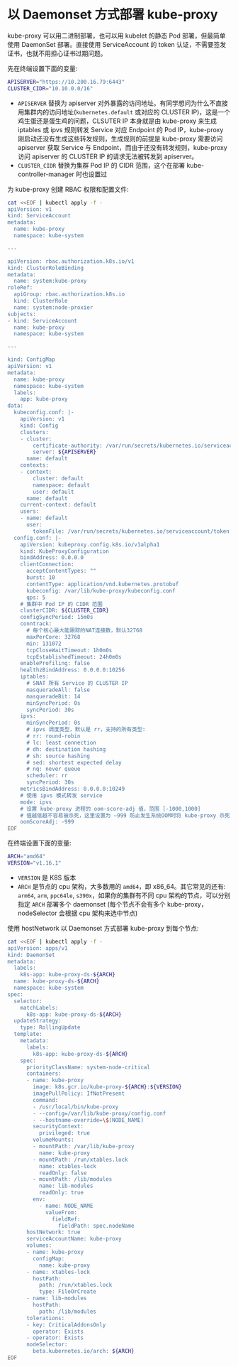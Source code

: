 # 以 Daemonset 方式部署 kube-proxy

kube-proxy 可以用二进制部署，也可以用 kubelet 的静态 Pod 部署，但最简单使用 DaemonSet 部署。直接使用 ServiceAccount 的 token 认证，不需要签发证书，也就不用担心证书过期问题。

先在终端设置下面的变量:

``` bash
APISERVER="https://10.200.16.79:6443"
CLUSTER_CIDR="10.10.0.0/16"
```

* `APISERVER` 替换为 apiserver 对外暴露的访问地址。有同学想问为什么不直接用集群内的访问地址(`kubernetes.default` 或对应的 CLUSTER IP)，这是一个鸡生蛋还是蛋生鸡的问题，CLSUTER IP 本身就是由 kube-proxy 来生成 iptables 或 ipvs 规则转发 Service 对应 Endpoint 的 Pod IP，kube-proxy 刚启动还没有生成这些转发规则，生成规则的前提是 kube-proxy 需要访问 apiserver 获取 Service 与 Endpoint，而由于还没有转发规则，kube-proxy 访问 apiserver 的 CLUSTER IP 的请求无法被转发到 apiserver。
* `CLUSTER_CIDR` 替换为集群 Pod IP 的 CIDR 范围，这个在部署 kube-controller-manager 时也设置过

为 kube-proxy 创建 RBAC 权限和配置文件:

``` bash
cat <<EOF | kubectl apply -f -
apiVersion: v1
kind: ServiceAccount
metadata:
  name: kube-proxy
  namespace: kube-system

---

apiVersion: rbac.authorization.k8s.io/v1
kind: ClusterRoleBinding
metadata:
  name: system:kube-proxy
roleRef:
  apiGroup: rbac.authorization.k8s.io
  kind: ClusterRole
  name: system:node-proxier
subjects:
- kind: ServiceAccount
  name: kube-proxy
  namespace: kube-system

---

kind: ConfigMap
apiVersion: v1
metadata:
  name: kube-proxy
  namespace: kube-system
  labels:
    app: kube-proxy
data:
  kubeconfig.conf: |-
    apiVersion: v1
    kind: Config
    clusters:
    - cluster:
        certificate-authority: /var/run/secrets/kubernetes.io/serviceaccount/ca.crt
        server: ${APISERVER}
      name: default
    contexts:
    - context:
        cluster: default
        namespace: default
        user: default
      name: default
    current-context: default
    users:
    - name: default
      user:
        tokenFile: /var/run/secrets/kubernetes.io/serviceaccount/token
  config.conf: |-
    apiVersion: kubeproxy.config.k8s.io/v1alpha1
    kind: KubeProxyConfiguration
    bindAddress: 0.0.0.0
    clientConnection:
      acceptContentTypes: ""
      burst: 10
      contentType: application/vnd.kubernetes.protobuf
      kubeconfig: /var/lib/kube-proxy/kubeconfig.conf
      qps: 5
    # 集群中 Pod IP 的 CIDR 范围
    clusterCIDR: ${CLUSTER_CIDR}
    configSyncPeriod: 15m0s
    conntrack:
      # 每个核心最大能跟踪的NAT连接数，默认32768
      maxPerCore: 32768
      min: 131072
      tcpCloseWaitTimeout: 1h0m0s
      tcpEstablishedTimeout: 24h0m0s
    enableProfiling: false
    healthzBindAddress: 0.0.0.0:10256
    iptables:
      # SNAT 所有 Service 的 CLUSTER IP
      masqueradeAll: false
      masqueradeBit: 14
      minSyncPeriod: 0s
      syncPeriod: 30s
    ipvs:
      minSyncPeriod: 0s
      # ipvs 调度类型，默认是 rr，支持的所有类型:
      # rr: round-robin
      # lc: least connection
      # dh: destination hashing
      # sh: source hashing
      # sed: shortest expected delay
      # nq: never queue
      scheduler: rr
      syncPeriod: 30s
    metricsBindAddress: 0.0.0.0:10249
    # 使用 ipvs 模式转发 service
    mode: ipvs
    # 设置 kube-proxy 进程的 oom-score-adj 值，范围 [-1000,1000]
    # 值越低越不容易被杀死，这里设置为 —999 防止发生系统OOM时将 kube-proxy 杀死
    oomScoreAdj: -999
EOF
```

在终端设置下面的变量:

``` bash
ARCH="amd64"
VERSION="v1.16.1"
```

* `VERSION` 是 K8S 版本
* `ARCH` 是节点的 cpu 架构，大多数用的 `amd64`，即 x86_64。其它常见的还有: `arm64`, `arm`, `ppc64le`, `s390x`，如果你的集群有不同 cpu 架构的节点，可以分别指定 `ARCH` 部署多个 daemonset (每个节点不会有多个 kube-proxy，nodeSelector 会根据 cpu 架构来选中节点)

使用 hostNetwork 以 Daemonset 方式部署 kube-proxy 到每个节点:

``` bash
cat <<EOF | kubectl apply -f -
apiVersion: apps/v1
kind: DaemonSet
metadata:
  labels:
    k8s-app: kube-proxy-ds-${ARCH}
  name: kube-proxy-ds-${ARCH}
  namespace: kube-system
spec:
  selector:
    matchLabels:
      k8s-app: kube-proxy-ds-${ARCH}
  updateStrategy:
    type: RollingUpdate
  template:
    metadata:
      labels:
        k8s-app: kube-proxy-ds-${ARCH}
    spec:
      priorityClassName: system-node-critical
      containers:
      - name: kube-proxy
        image: k8s.gcr.io/kube-proxy-${ARCH}:${VERSION}
        imagePullPolicy: IfNotPresent
        command:
        - /usr/local/bin/kube-proxy
        - --config=/var/lib/kube-proxy/config.conf
        - --hostname-override=\$(NODE_NAME)
        securityContext:
          privileged: true
        volumeMounts:
        - mountPath: /var/lib/kube-proxy
          name: kube-proxy
        - mountPath: /run/xtables.lock
          name: xtables-lock
          readOnly: false
        - mountPath: /lib/modules
          name: lib-modules
          readOnly: true
        env:
          - name: NODE_NAME
            valueFrom:
              fieldRef:
                fieldPath: spec.nodeName
      hostNetwork: true
      serviceAccountName: kube-proxy
      volumes:
      - name: kube-proxy
        configMap:
          name: kube-proxy
      - name: xtables-lock
        hostPath:
          path: /run/xtables.lock
          type: FileOrCreate
      - name: lib-modules
        hostPath:
          path: /lib/modules
      tolerations:
      - key: CriticalAddonsOnly
        operator: Exists
      - operator: Exists
      nodeSelector:
        beta.kubernetes.io/arch: ${ARCH}
EOF
```

